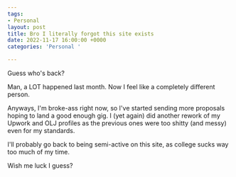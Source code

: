 ```yaml
---
tags:
- Personal
layout: post
title: Bro I literally forgot this site exists
date: 2022-11-17 16:00:00 +0000
categories: 'Personal '

---
```

Guess who's back?

Man, a LOT happened last month. Now I feel like a completely different person. 

Anyways, I'm broke-ass right now, so I've started sending more proposals hoping to land a good enough gig. I (yet again) did another rework of my Upwork and OLJ profiles as the previous ones were too shitty (and messy) even for my standards. 

I'll probably go back to being semi-active on this site, as college sucks way too much of my time.

Wish me luck I guess?